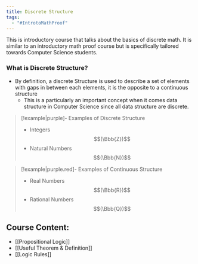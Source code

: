 ```yaml
---
title: Discrete Structure
tags:
  - "#IntrotoMathProof"
---
```

This is introductory course that talks about the basics of discrete math. 
It is similar to an introductory math proof course but is specifically tailored towards Computer Science students. 

### What is Discrete Structure? 
- By definition, a discrete Structure is used to describe a set of elements with gaps in between each elements, it is the opposite to a continuous structure
	- This is a particularly an important concept when it comes data structure in Computer Science since all data structure are discrete. 
>[!example|purple]- Examples of Discrete Structure
>- Integers$$(\Bbb{Z})$$
>- Natural Numbers$$(\Bbb{N})$$

>[!example|purple.red]- Examples of Continuous Structure
>- Real Numbers$$(\Bbb{R})$$
>- Rational Numbers$$(\Bbb{Q})$$
## Course Content: 

- [[Propositional Logic]]
- [[Useful Theorem & Definition]]
- [[Logic Rules]]


